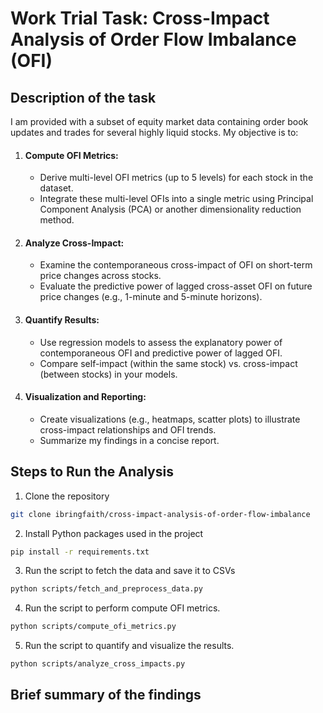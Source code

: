 # Work Trial Task: Cross-Impact Analysis of Order Flow Imbalance (OFI)

## Description of the task
I am provided with a subset of equity market data containing order book updates and trades for several highly liquid stocks. My objective is to:

1. #### Compute OFI Metrics:
   - Derive multi-level OFI metrics (up to 5 levels) for each stock in the dataset.
   - Integrate these multi-level OFIs into a single metric using Principal Component Analysis (PCA) or another dimensionality reduction method.
2. #### Analyze Cross-Impact:
   - Examine the contemporaneous cross-impact of OFI on short-term price changes across stocks.
   - Evaluate the predictive power of lagged cross-asset OFI on future price changes (e.g., 1-minute and 5-minute horizons).
3. #### Quantify Results:
   - Use regression models to assess the explanatory power of contemporaneous OFI and predictive power of lagged OFI.
   - Compare self-impact (within the same stock) vs. cross-impact (between stocks) in your models.
6. #### Visualization and Reporting:
   - Create visualizations (e.g., heatmaps, scatter plots) to illustrate cross-impact relationships and OFI trends.
   - Summarize my findings in a concise report.

## Steps to Run the Analysis
1. Clone the repository
```bash
git clone ibringfaith/cross-impact-analysis-of-order-flow-imbalance
```
2. Install Python packages used in the project
```bash
pip install -r requirements.txt
```
3. Run the script to fetch the data and save it to CSVs
```bash
python scripts/fetch_and_preprocess_data.py
```
4. Run the script to perform compute OFI metrics.
```bash
python scripts/compute_ofi_metrics.py
```
5. Run the script to quantify and visualize the results.
```bash
python scripts/analyze_cross_impacts.py
```
## Brief summary of the findings
